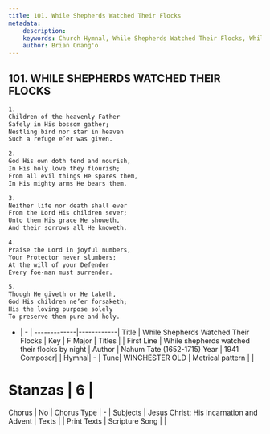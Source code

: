 ```yaml
---
title: 101. While Shepherds Watched Their Flocks
metadata:
    description: 
    keywords: Church Hymnal, While Shepherds Watched Their Flocks, While shepherds watched their flocks by night, 
    author: Brian Onang'o
---
```



## 101. WHILE SHEPHERDS WATCHED THEIR FLOCKS

```txt
1.
Children of the heavenly Father
Safely in His bossom gather;
Nestling bird nor star in heaven
Such a refuge e’er was given.

2.
God His own doth tend and nourish,
In His holy love they flourish;
From all evil things He spares them,
In His mighty arms He bears them.

3.
Neither life nor death shall ever
From the Lord His children sever;
Unto them His grace He showeth,
And their sorrows all He knoweth.

4.
Praise the Lord in joyful numbers,
Your Protector never slumbers;
At the will of your Defender
Every foe-man must surrender.

5.
Though He giveth or He taketh,
God His children ne’er forsaketh;
His the loving purpose solely
To preserve them pure and holy.
```

- |   -  |
-------------|------------|
Title | While Shepherds Watched Their Flocks |
Key | F Major |
Titles |  |
First Line | While shepherds watched their flocks by night |
Author | Nahum Tate (1652-1715)
Year | 1941
Composer|  |
Hymnal|  - |
Tune| WINCHESTER OLD |
Metrical pattern | |
# Stanzas | 6 |
Chorus | No |
Chorus Type | - |
Subjects | Jesus Christ: His Incarnation and Advent |
Texts |  |
Print Texts | 
Scripture Song |  |
  
